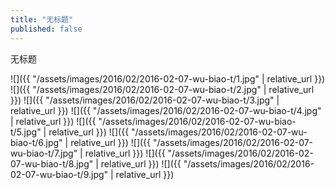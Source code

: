 ```yaml
---
title: "无标题"
published: false
---
```

无标题



![]({{ "/assets/images/2016/02/2016-02-07-wu-biao-t/1.jpg" | relative_url }})
![]({{ "/assets/images/2016/02/2016-02-07-wu-biao-t/2.jpg" | relative_url }})
![]({{ "/assets/images/2016/02/2016-02-07-wu-biao-t/3.jpg" | relative_url }})
![]({{ "/assets/images/2016/02/2016-02-07-wu-biao-t/4.jpg" | relative_url }})
![]({{ "/assets/images/2016/02/2016-02-07-wu-biao-t/5.jpg" | relative_url }})
![]({{ "/assets/images/2016/02/2016-02-07-wu-biao-t/6.jpg" | relative_url }})
![]({{ "/assets/images/2016/02/2016-02-07-wu-biao-t/7.jpg" | relative_url }})
![]({{ "/assets/images/2016/02/2016-02-07-wu-biao-t/8.jpg" | relative_url }})
![]({{ "/assets/images/2016/02/2016-02-07-wu-biao-t/9.jpg" | relative_url }})
